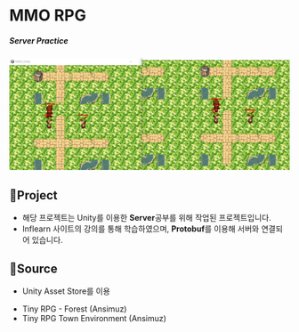 # MMO RPG
##### Server Practice
![Main](readme_img/multy.png)
## 📁Project
- 해당 프로젝트는 Unity를 이용한 **Server**공부를 위해 작업된 프로젝트입니다.
- Inflearn 사이트의 강의를 통해 학습하였으며, **Protobuf**를 이용해 서버와 연결되어 있습니다.

## 📜Source
* Unity Asset Store를 이용
- Tiny RPG - Forest (Ansimuz)
- Tiny RPG Town Environment (Ansimuz)
